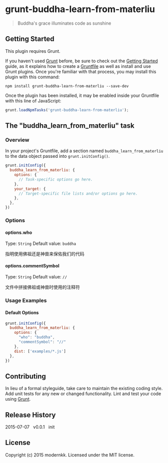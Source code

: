 # grunt-buddha-learn-from-materliu

> Buddha\'s grace illuminates code as sunshine

## Getting Started
This plugin requires Grunt.

If you haven't used [Grunt](http://gruntjs.com/) before, be sure to check out the [Getting Started](http://gruntjs.com/getting-started) guide, as it explains how to create a [Gruntfile](http://gruntjs.com/sample-gruntfile) as well as install and use Grunt plugins. Once you're familiar with that process, you may install this plugin with this command:

```shell
npm install grunt-buddha-learn-from-materliu --save-dev
```

Once the plugin has been installed, it may be enabled inside your Gruntfile with this line of JavaScript:

```js
grunt.loadNpmTasks('grunt-buddha-learn-from-materliu');
```

## The "buddha_learn_from_materliu" task

### Overview
In your project's Gruntfile, add a section named `buddha_learn_from_materliu` to the data object passed into `grunt.initConfig()`.

```js
grunt.initConfig({
  buddha_learn_from_materliu: {
    options: {
      // Task-specific options go here.
    },
    your_target: {
      // Target-specific file lists and/or options go here.
    },
  },
})
```

### Options

#### options.who
Type: `String`
Default value: `buddha`

指明使用佛祖还是神兽来保佑我们的代码

#### options.commentSymbol
Type: `String`
Default value: `//`

文件中拼接佛祖或神兽时使用的注释符
### Usage Examples

#### Default Options

```js
grunt.initConfig({
  buddha_learn_from_materliu: {
    options: {
      "who": "buddha",
      "commentSymbol": "//"
    },
    dist: ['examples/*.js']
  },
})
```


## Contributing
In lieu of a formal styleguide, take care to maintain the existing coding style. Add unit tests for any new or changed functionality. Lint and test your code using [Grunt](http://gruntjs.com/).

## Release History
2015-07-07&nbsp;&nbsp;&nbsp;v0.0.1&nbsp;&nbsp;&nbsp;init

## License
Copyright (c) 2015 modernkk. Licensed under the MIT license.
